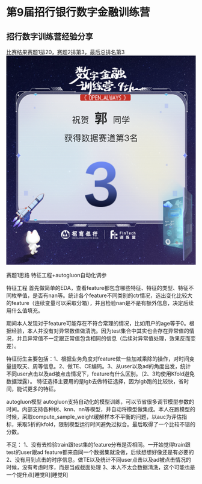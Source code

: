 # 第9届招行银行数字金融训练营
## 招行数字训练营经验分享
比赛结果赛题1排20，赛题2排第3，最后总排名第3
![排名图](images/排名截图.jpg)

赛题1思路
特征工程+autogluon自动化调参
 
特征工程
首先做简单的EDA，查看feature都包含哪些特征、特征的类型、特征不同枚举值，是否有nan等。统计各个feature不同类别的ctr情况，选出变化比较大的feature（连续变量可以采取分箱），并且检验nan是不是有额外信息，决定后续用什么值填充。
 
期间本人发现对于feature可能存在不符合常理的情况，比如用户的age等于0。根据经验，本人并没有对异常数值做清洗。因为test集合中其实也会存在异常值的情况，并且异常值不一定跟正常值包含相同的信息（后续对异常值处理，效果反而变差）。
 
特征衍生主要包括：1、根据业务角度对feature做一些加减乘除的操作，对时间变量提取天、周等信息。2、做TE、CE编码。3、从user以及ad的角度出发，统计不同user点击以及ad被点击情况下，feature有什么区别。（2、3均使用Kfold避免数据泄露）。
特征选择主要用的是lgb去做特征选择，因为lgb跑的比较快，省时间，能试更多的特征。
 
autogluon模型
autogluon支持自动化的模型训练，可以节省很多调节模型参数的时间。内部支持各种树、knn、nn等模型，并自动将模型做集成。本人在跑模型的时候，采取compute_sample_weight缓解样本不平衡的问题，以auc为评估指标，采取5折的kfold，限制模型运行时间避免过拟合。最后取得了一个比较不错的分数。
 
不足：
1、没有去检验train跟test集的feature分布是否相同。一开始觉得train跟test的user跟ad feature都来自同一个数据集就没做，后续想想好像还是有必要的
2、没有用到点击的时序信息。做TE以及统计不同user点击以及ad被点击情况的时候，没有考虑时序，而是当成截面处理
3、本人不太会数据清洗，这个可能也是一个提升点[睡觉R][睡觉R]
